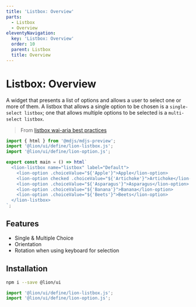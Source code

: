 ```yaml
---
title: 'Listbox: Overview'
parts:
  - Listbox
  - Overview
eleventyNavigation:
  key: 'Listbox: Overview'
  order: 10
  parent: Listbox
  title: Overview
---
```


# Listbox: Overview

A widget that presents a list of options and allows a user to select one or more of them.
A listbox that allows a single option to be chosen is a `single-select listbox`; one that allows
multiple options to be selected is a `multi-select listbox`.

> From [listbox wai-aria best practices](https://www.w3.org/TR/wai-aria-practices/#Listbox)

```js script
import { html } from '@mdjs/mdjs-preview';
import '@lion/ui/define/lion-listbox.js';
import '@lion/ui/define/lion-option.js';
```

```js preview-story
export const main = () => html`
  <lion-listbox name="listbox" label="Default">
    <lion-option .choiceValue="${'Apple'}">Apple</lion-option>
    <lion-option checked .choiceValue="${'Artichoke'}">Artichoke</lion-option>
    <lion-option .choiceValue="${'Asparagus'}">Asparagus</lion-option>
    <lion-option .choiceValue="${'Banana'}">Banana</lion-option>
    <lion-option .choiceValue="${'Beets'}">Beets</lion-option>
  </lion-listbox>
`;
```

## Features

- Single & Multiple Choice
- Orientation
- Rotation when using keyboard for selection

## Installation

```bash
npm i --save @lion/ui
```

```js
import '@lion/ui/define/lion-listbox.js';
import '@lion/ui/define/lion-option.js';
```

